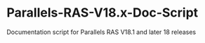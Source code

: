 # Parallels-RAS-V18.x-Doc-Script
Documentation script for Parallels RAS V18.1 and later 18 releases
